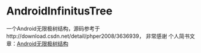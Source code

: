 # AndroidInfinitusTree
一个Android无限极树结构，源码参考于http://download.csdn.net/detail/phper2008/3636939， 非常感谢
个人简书文章：[Android无限极树结构]()
